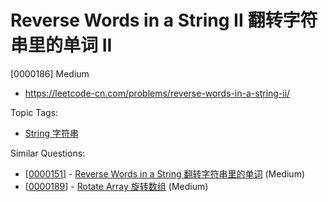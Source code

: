 # Reverse Words in a String II 翻转字符串里的单词 II

[0000186] Medium

- https://leetcode-cn.com/problems/reverse-words-in-a-string-ii/

Topic Tags:

- [String 字符串](https://leetcode-cn.com/tag/string/)

Similar Questions:

- [[0000151](https://leetcode-cn.com/problems/reverse-words-in-a-string/)] - [Reverse Words in a String 翻转字符串里的单词](./0000151.reverse-words-in-a-string.md) (Medium)
- [[0000189](https://leetcode-cn.com/problems/rotate-array/)] - [Rotate Array 旋转数组](./0000189.rotate-array.md) (Medium)
